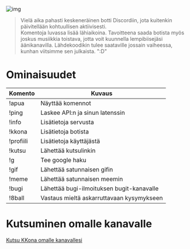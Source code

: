 ![img](https://imgur.com/fFSAYJU.png)

> Vielä aika pahasti keskeneräinen botti Discordiin, jota kuitenkin päivitellään kohtuullisen aktiivisesti.<br />
> Komentoja luvassa lisää lähiaikoina. Tavoitteena saada botista myös joskus musiikkia toistava, jotta voit kuunnella lempibiisejäsi äänikanavilla. Lähdekoodikin tulee saataville jossain vaiheessa, kunhan viitsimme sen julkaista. ":D"

# Ominaisuudet

| Komento |  Kuvaus |
| --- | --- |
| !apua | Näyttää komennot |
| !ping | Laskee API:n ja sinun latenssin |
| !info | Lisätietoja servusta |
| !kkona | Lisätietoja botista |
| !profiili | Lisätietoja käyttäjästä |
| !kutsu | Lähettää kutsulinkin |
| !g | Tee google haku |
| !gif | Lähettää satunnaisen gifin |
| !meme | Lähettää satunnaisen meemin |
| !bugi | Lähettää bugi-ilmoituksen bugit-kanavalle |
| !8ball | Vastaus mieltä askarruttavaan kysymykseen |


# Kutsuminen omalle kanavalle

[Kutsu KKona omalle kanavallesi](https://discordapp.com/api/oauth2/authorize?client_id=424343317854289943&permissions=8&scope=bot)
 

